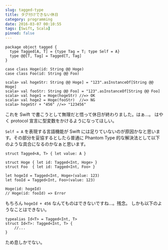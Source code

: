 ```yaml
---
slug: tagged-type
title: タグ付けできない休日
category: programming
date: 2016-03-07 00:10:55
tags: [Swift, Scala]
pinned: false
---
```


```
package object tagged {
  type Tagged[A, T] = {type Tag = T; type Self = A}
  type @@[T, Tag] = Tagged[T, Tag]
}

case class Hoge(id: String @@ Hoge)
case class Foo(id: String @@ Foo)

scala> val hogeStr: String @@ Hoge] = "123".asInstanceOf[String @@ Hoge]
scala> val fooStr: String @@ Foo] = "123".asInstanceOf[String @@ Foo]
scala> val hoge1 = Hoge(hogeStr) //=> OK
scala> val hoge2 = Hoge(fooStr)  //=> NG
scala> hogeStr + "456" //=> "123456"
```

これを Swift で書こうとして無理だと悟って休日が終わりました。はぁ...。
はやく protocol 宣言に型変数をかけるようになってほしい。

`Self = A` を表現する言語機能が Swift には足りていないのが原因かなと思います。その部分を妥協するとしたら普通に Phantom Type 的な解決法として以下のような具合になるのかなぁと思います。

```
struct Tagged<A, T> { let value: A }

struct Hoge { let id: Tagged<Int, Hoge> }
struct Foo  { let id: Tagged<Int, Foo> }

let hogeId = Tagged<Int, Hoge>(value: 123)
let fooId = Tagged<Int, Foo>(value: 123)

Hoge(id: hogeId)
// Hoge(id: fooId) => Error
```

もちろん `hogeId + 456` なんてものはできないですね...。残念。
しかも以下のようなことはできない。

```
typealias Id<T> = Tagged<Int, T>
struct Id<T>: Tagged<Int, T> {
    //...
}
```

ため息しかでない。
